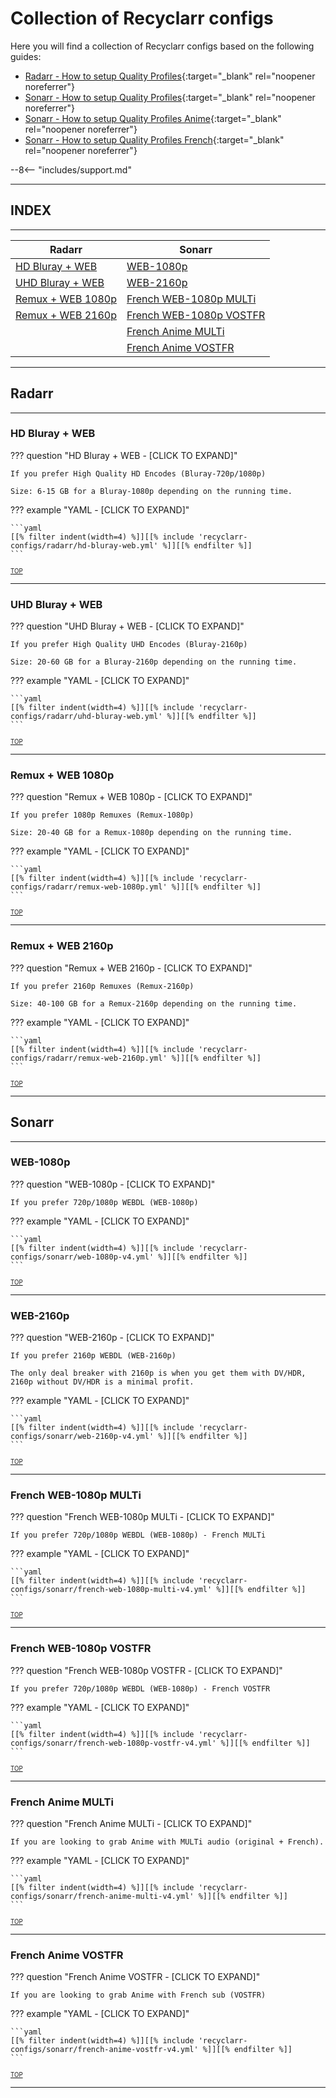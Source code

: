 # Collection of Recyclarr configs

Here you will find a collection of Recyclarr configs based on the following guides:

- [Radarr - How to setup Quality Profiles](/Radarr/radarr-setup-quality-profiles){:target="_blank" rel="noopener noreferrer"}
- [Sonarr - How to setup Quality Profiles](/Sonarr/sonarr-setup-quality-profiles){:target="_blank" rel="noopener noreferrer"}
- [Sonarr - How to setup Quality Profiles Anime](/Sonarr/sonarr-setup-quality-profiles-anime){:target="_blank" rel="noopener noreferrer"}
- [Sonarr - How to setup Quality Profiles French](/Sonarr/sonarr-setup-quality-profiles-french){:target="_blank" rel="noopener noreferrer"}

<!--- [Radarr - How to setup Quality Profiles Anime](/Radarr/radarr-setup-quality-profiles-anime){:target="_blank" rel="noopener noreferrer"}-->
<!--- [Radarr - How to setup Quality Profiles French](/Radarr/radarr-setup-quality-profiles-french){:target="_blank" rel="noopener noreferrer"}-->

--8<-- "includes/support.md"

---

## INDEX

---

| Radarr                                | Sonarr                                              |
| ------------------------------------- | --------------------------------------------------- |
| [HD Bluray + WEB](#hd-bluray-web)     | [WEB-1080p](#web-1080p)                             |
| [UHD Bluray + WEB](#uhd-bluray-web)   | [WEB-2160p](#web-2160p)                             |
| [Remux + WEB 1080p](#remux-web-1080p) | [French WEB-1080p MULTi](#french-web-1080p-multi)   |
| [Remux + WEB 2160p](#remux-web-2160p) | [French WEB-1080p VOSTFR](#french-web-1080p-vostfr) |
|                                       | [French Anime MULTi](#french-anime-multi)           |
|                                       | [French Anime VOSTFR](#french-anime-vostfr)         |

---

## Radarr

---

### HD Bluray + WEB

??? question "HD Bluray + WEB - [CLICK TO EXPAND]"

    If you prefer High Quality HD Encodes (Bluray-720p/1080p)

    Size: 6-15 GB for a Bluray-1080p depending on the running time.

??? example "YAML - [CLICK TO EXPAND]"

    ```yaml
    [[% filter indent(width=4) %]][[% include 'recyclarr-configs/radarr/hd-bluray-web.yml' %]][[% endfilter %]]
    ```

<sub><sup>[TOP](#index)</sup>

---

### UHD Bluray + WEB

??? question "UHD Bluray + WEB - [CLICK TO EXPAND]"

    If you prefer High Quality UHD Encodes (Bluray-2160p)

    Size: 20-60 GB for a Bluray-2160p depending on the running time.

??? example "YAML - [CLICK TO EXPAND]"

    ```yaml
    [[% filter indent(width=4) %]][[% include 'recyclarr-configs/radarr/uhd-bluray-web.yml' %]][[% endfilter %]]
    ```

<sub><sup>[TOP](#index)</sup>

---

### Remux + WEB 1080p

??? question "Remux + WEB 1080p - [CLICK TO EXPAND]"

    If you prefer 1080p Remuxes (Remux-1080p)

    Size: 20-40 GB for a Remux-1080p depending on the running time.

??? example "YAML - [CLICK TO EXPAND]"

    ```yaml
    [[% filter indent(width=4) %]][[% include 'recyclarr-configs/radarr/remux-web-1080p.yml' %]][[% endfilter %]]
    ```

<sub><sup>[TOP](#index)</sup>

---

### Remux + WEB 2160p

??? question "Remux + WEB 2160p - [CLICK TO EXPAND]"

    If you prefer 2160p Remuxes (Remux-2160p)

    Size: 40-100 GB for a Remux-2160p depending on the running time.

??? example "YAML - [CLICK TO EXPAND]"

    ```yaml
    [[% filter indent(width=4) %]][[% include 'recyclarr-configs/radarr/remux-web-2160p.yml' %]][[% endfilter %]]
    ```

<sub><sup>[TOP](#index)</sup>

---

## Sonarr

---

### WEB-1080p

??? question "WEB-1080p - [CLICK TO EXPAND]"

    If you prefer 720p/1080p WEBDL (WEB-1080p)

??? example "YAML - [CLICK TO EXPAND]"

    ```yaml
    [[% filter indent(width=4) %]][[% include 'recyclarr-configs/sonarr/web-1080p-v4.yml' %]][[% endfilter %]]
    ```

<sub><sup>[TOP](#index)</sup>

---

### WEB-2160p

??? question "WEB-2160p - [CLICK TO EXPAND]"

    If you prefer 2160p WEBDL (WEB-2160p)

    The only deal breaker with 2160p is when you get them with DV/HDR, 2160p without DV/HDR is a minimal profit.

??? example "YAML - [CLICK TO EXPAND]"

    ```yaml
    [[% filter indent(width=4) %]][[% include 'recyclarr-configs/sonarr/web-2160p-v4.yml' %]][[% endfilter %]]
    ```

<sub><sup>[TOP](#index)</sup>

---

### French WEB-1080p MULTi

??? question "French WEB-1080p MULTi - [CLICK TO EXPAND]"

    If you prefer 720p/1080p WEBDL (WEB-1080p) - French MULTi

??? example "YAML - [CLICK TO EXPAND]"

    ```yaml
    [[% filter indent(width=4) %]][[% include 'recyclarr-configs/sonarr/french-web-1080p-multi-v4.yml' %]][[% endfilter %]]
    ```

<sub><sup>[TOP](#index)</sup>

---

### French WEB-1080p VOSTFR

??? question "French WEB-1080p VOSTFR - [CLICK TO EXPAND]"

    If you prefer 720p/1080p WEBDL (WEB-1080p) - French VOSTFR

??? example "YAML - [CLICK TO EXPAND]"

    ```yaml
    [[% filter indent(width=4) %]][[% include 'recyclarr-configs/sonarr/french-web-1080p-vostfr-v4.yml' %]][[% endfilter %]]
    ```

<sub><sup>[TOP](#index)</sup>

---

### French Anime MULTi

??? question "French Anime MULTi - [CLICK TO EXPAND]"

    If you are looking to grab Anime with MULTi audio (original + French).

??? example "YAML - [CLICK TO EXPAND]"

    ```yaml
    [[% filter indent(width=4) %]][[% include 'recyclarr-configs/sonarr/french-anime-multi-v4.yml' %]][[% endfilter %]]
    ```

<sub><sup>[TOP](#index)</sup>

---

### French Anime VOSTFR

??? question "French Anime VOSTFR - [CLICK TO EXPAND]"

    If you are looking to grab Anime with French sub (VOSTFR)

??? example "YAML - [CLICK TO EXPAND]"

    ```yaml
    [[% filter indent(width=4) %]][[% include 'recyclarr-configs/sonarr/french-anime-vostfr-v4.yml' %]][[% endfilter %]]
    ```

<sub><sup>[TOP](#index)</sup>

---
